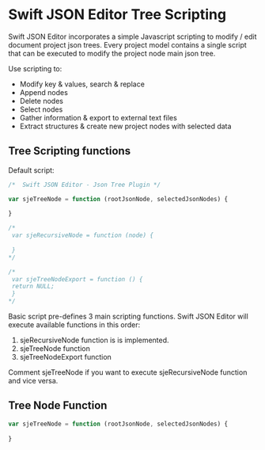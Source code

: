 
# Swift JSON Editor Tree Scripting

Swift JSON Editor incorporates a simple Javascript scripting to modify / edit document project json trees. Every project model contains a single script that can be executed to modify the project node main json tree.

Use scripting to:

- Modify key & values, search & replace
- Append nodes
- Delete nodes
- Select nodes
- Gather information & export to external text files
- Extract structures & create new project nodes with selected data

## Tree Scripting functions

Default script:

```javascript
/*  Swift JSON Editor - Json Tree Plugin */

var sjeTreeNode = function (rootJsonNode, selectedJsonNodes) {
    
}

/*
 var sjeRecursiveNode = function (node) {
 
 }
*/

/*
 var sjeTreeNodeExport = function () {
 return NULL;
 }
*/

```

Basic script pre-defines 3 main scripting functions. Swift JSON Editor will execute available functions in this order:

1. sjeRecursiveNode function is is implemented.
2. sjeTreeNode function 
3. sjeTreeNodeExport function

Comment sjeTreeNode if you want to execute sjeRecursiveNode function and vice versa. 

## Tree Node Function

```javascript
var sjeTreeNode = function (rootJsonNode, selectedJsonNodes) {
    
}
```
